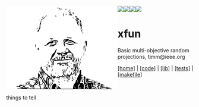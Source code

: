 <img src="https://img.shields.io/badge/tests-passing-green"><img
src="https://img.shields.io/badge/sbcl-2.3-orange"><img 
src="https://img.shields.io/badge/purpose-se--ai-pink"><img 
src="https://img.shields.io/badge/platform-osx,linux-9cf">
<img align=left width=300 src="/etc/img/dots4.png">
<h1>xfun</h1>
<p>Basic multi-objective random projections, timm@ieee.org</P> 
<p text-align=right><a href="http://tiny.cc/xfun">[home]</a> |
<a href="">[code]</a> |
<a href="">[lib]</a> |
<a href="">[tests]</a> |
<a href="">[makefile]</a></p><br clear=all>

things to tell

 
